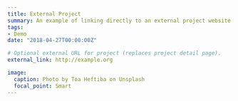 ```yaml
---
title: External Project
summary: An example of linking directly to an external project website using `external_link`.
tags:
- Demo
date: "2018-04-27T00:00:00Z"

# Optional external URL for project (replaces project detail page).
external_link: http://example.org

image:
  caption: Photo by Toa Heftiba on Unsplash
  focal_point: Smart
---
```

